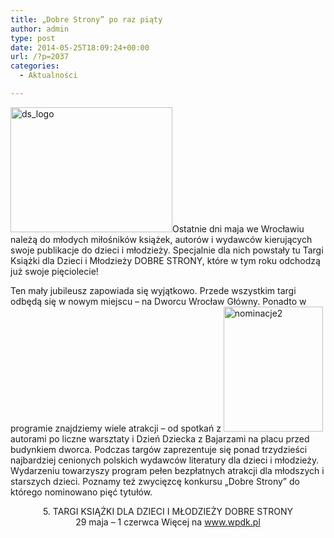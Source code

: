 ```yaml
---
title: „Dobre Strony” po raz piąty
author: admin
type: post
date: 2014-05-25T18:09:24+00:00
url: /?p=2037
categories:
  - Aktualności

---
```


  <a href="http://www.ibby.pl/wp-content/uploads/2014/05/ds_logo.jpg" rel="lightbox[2037]"><img class="alignleft wp-image-2038 size-medium" src="http://www.ibby.pl/wp-content/uploads/2014/05/ds_logo-259x200.jpg" alt="ds_logo" width="259" height="200" srcset="http://www.ibby.pl/wp-content/uploads/2014/05/ds_logo-259x200.jpg 259w, http://www.ibby.pl/wp-content/uploads/2014/05/ds_logo-129x100.jpg 129w, http://www.ibby.pl/wp-content/uploads/2014/05/ds_logo.jpg 649w" sizes="(max-width: 259px) 100vw, 259px" /></a>Ostatnie dni maja we Wrocławiu należą do młodych miłośników książek, autorów i wydawców kierujących swoje publikacje do dzieci i młodzieży. Specjalnie dla nich powstały tu Targi Książki dla Dzieci i Młodzieży DOBRE STRONY, które w tym roku odchodzą już swoje pięciolecie!
<!--more-->
Ten mały jubileusz zapowiada się wyjątkowo. Przede wszystkim targi odbędą się w nowym miejscu – na Dworcu Wrocław Główny. Ponadto w programie znajdziemy wiele atrakcji – od spotkań z <a href="http://www.ibby.pl/wp-content/uploads/2014/05/nominacje2.jpg" rel="lightbox[2037]"><img class="alignright wp-image-2039 size-medium" src="http://www.ibby.pl/wp-content/uploads/2014/05/nominacje2-159x200.jpg" alt="nominacje2" width="159" height="200" srcset="http://www.ibby.pl/wp-content/uploads/2014/05/nominacje2-159x200.jpg 159w, http://www.ibby.pl/wp-content/uploads/2014/05/nominacje2-79x100.jpg 79w, http://www.ibby.pl/wp-content/uploads/2014/05/nominacje2.jpg 403w" sizes="(max-width: 159px) 100vw, 159px" /></a>autorami po liczne warsztaty i Dzień Dziecka z Bajarzami na placu przed budynkiem dworca.
Podczas targów zaprezentuje się ponad trzydzieści najbardziej cenionych polskich wydawców literatury dla dzieci i młodzieży. Wydarzeniu towarzyszy program pełen bezpłatnych atrakcji dla młodszych i starszych dzieci. Poznamy też zwycięzcę konkursu „Dobre Strony” do którego nominowano pięć tytułów.
<p style="text-align: center;">
  5. TARGI KSIĄŻKI DLA DZIECI I MŁODZIEŻY DOBRE STRONY<br /> 29 maja – 1 czerwca
Więcej na <a href="http://www.wpdk.pl" target="_blank">www.wpdk.pl</a>
